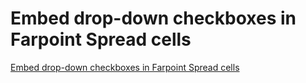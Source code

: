 # Embed drop-down checkboxes in Farpoint Spread cells
[Embed drop-down checkboxes in Farpoint Spread cells](https://aiwithcloud.com/2022/09/14/embed_drop_down_checkboxes_in_farpoint_spread_cells/)